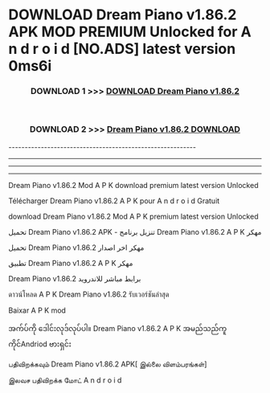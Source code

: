# DOWNLOAD Dream Piano v1.86.2 APK MOD PREMIUM Unlocked for A n d r o i d [NO.ADS] latest version 0ms6i 



<div align="center">

<h3>DOWNLOAD 1 >>> <a href="https://getmod2.web.app/?judul=Dream Piano v1.86.2">DOWNLOAD Dream Piano v1.86.2</a></h3><br>

<h3>DOWNLOAD 2 >>> <a href="https://getmod2.web.app/?judul=Dream Piano v1.86.2">Dream Piano v1.86.2 DOWNLOAD </a></h3>

</div>
----------------------------------------------------------

----------------------------------------------------------

----------------------------------------------------------

----------------------------------------------------------

Dream Piano v1.86.2 Mod A P K download premium latest version Unlocked

Télécharger Dream Piano v1.86.2 A P K pour A n d r o i d Gratuit

download Dream Piano v1.86.2 Mod A P K premium latest version Unlocked

تحميل Dream Piano v1.86.2 APK - تنزيل برنامج Dream Piano v1.86.2 A P K مهكر

تحميل Dream Piano v1.86.2 مهكر اخر اصدار

تطبيق Dream Piano v1.86.2 A P K مهكر

Dream Piano v1.86.2 برابط مباشر للاندرويد

ดาวน์โหลด A P K Dream Piano v1.86.2 รับเวอร์ชันล่าสุด

Baixar A P K mod

အက်ပ်ကို ဒေါင်းလုဒ်လုပ်ပါ။ Dream Piano v1.86.2 A P K အမည်သည်ကူကိုင်Andriod ဗားရှင်း

பதிவிறக்கவும் Dream Piano v1.86.2 APK[ இல்லை விளம்பரங்கள்] 
 
இலவச பதிவிறக்க மோட் A n d r o i d



